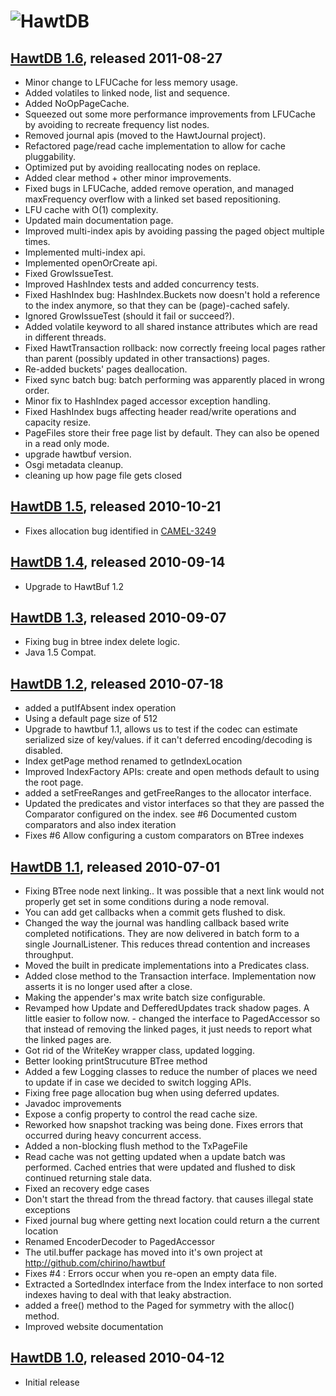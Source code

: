 ![HawtDB](http://hawtdb.fusesource.org/images/project-logo.png)
===============================================================

[HawtDB 1.6](http://hawtdb.fusesource.org/maven/1.6), released 2011-08-27
-------------------------------------------------------------------------

* Minor change to LFUCache for less memory usage.
* Added volatiles to linked node, list and sequence.
* Added NoOpPageCache.
* Squeezed out some more performance improvements from LFUCache by avoiding to recreate frequency list nodes.
* Removed journal apis (moved to the HawtJournal project).
* Refactored page/read cache implementation to allow for cache pluggability.
* Optimized put by avoiding reallocating nodes on replace.
* Added clear method + other minor improvements.
* Fixed bugs in LFUCache, added remove operation, and managed maxFrequency overflow with a linked set based repositioning.
* LFU cache with O(1) complexity.
* Updated main documentation page.
* Improved multi-index apis by avoiding passing the paged object multiple times.
* Implemented multi-index api.
* Implemented openOrCreate api.
* Fixed GrowIssueTest.
* Improved HashIndex tests and added concurrency tests.
* Fixed HashIndex bug: HashIndex.Buckets now doesn't hold a reference to the index anymore, so that they can be (page)-cached safely.
* Ignored GrowIssueTest (should it fail or succeed?).
* Added volatile keyword to all shared instance attributes which are read in different threads.
* Fixed HawtTransaction rollback: now correctly freeing local pages rather than parent (possibly updated in other transactions) pages.
* Re-added buckets' pages deallocation.
* Fixed sync batch bug: batch performing was apparently placed in wrong order.
* Minor fix to HashIndex paged accessor exception handling.
* Fixed HashIndex bugs affecting header read/write operations and capacity resize.
* PageFiles store their free page list by default.  They can also be opened in a read only mode.
* upgrade hawtbuf version.
* Osgi metadata cleanup.
* cleaning up how page file gets closed

[HawtDB 1.5](http://hawtdb.fusesource.org/maven/1.5), released 2010-10-21
-------------------------------------------------------------------------

* Fixes allocation bug identified in [CAMEL-3249](https://issues.apache.org/activemq/browse/CAMEL-3249)

[HawtDB 1.4](http://hawtdb.fusesource.org/maven/1.4), released 2010-09-14
-------------------------------------------------------------------------

* Upgrade to HawtBuf 1.2

[HawtDB 1.3](http://hawtdb.fusesource.org/maven/1.3), released 2010-09-07
-------------------------------------------------------------------------

* Fixing bug in btree index delete logic.
* Java 1.5 Compat.

[HawtDB 1.2](http://hawtdb.fusesource.org/maven/1.2), released 2010-07-18
-------------------------------------------------------------------------

* added a putIfAbsent index operation
* Using a default page size of 512
* Upgrade to hawtbuf 1.1, allows us to test if the codec can estimate serialized size of key/values. if it can't deferred encoding/decoding is disabled.
* Index getPage method renamed to getIndexLocation
* Improved IndexFactory APIs: create and open methods default to using the root page. 
* added a setFreeRanges and getFreeRanges to the allocator interface.
* Updated the predicates and vistor interfaces so that they are passed the Comparator configured on the index.  see #6 Documented custom comparators and also index iteration
* Fixes #6 Allow configuring a custom comparators on BTree indexes

[HawtDB 1.1](http://hawtdb.fusesource.org/maven/1.1), released 2010-07-01
-------------------------------------------------------------------------

* Fixing BTree node next linking.. It was possible that a next link would not properly get set in some conditions during a node removal.
* You can add get callbacks when a commit gets flushed to disk.
* Changed the way the journal was handling callback based write completed notifications.  They are now delivered in batch form to a single JournalListener.  This reduces thread contention and increases throughput.
* Moved the built in predicate implementations into a Predicates class.
* Added close method to the Transaction interface.  Implementation now asserts it is no longer used after a close.
* Making the appender's max write batch size configurable.
* Revamped how Update and DefferedUpdates track shadow pages.  A little easier to follow now. - changed the interface to PagedAccessor so that instead of removing the linked pages, it just needs to report what the linked pages are.
* Got rid of the WriteKey wrapper class, updated logging.
* Better looking printStrucuture BTree method
* Added a few Logging classes to reduce the number of places we need to update if in case we decided to switch logging APIs.
* Fixing free page allocation bug when using deferred updates.
* Javadoc improvements
* Expose a config property to control the read cache size.
* Reworked how snapshot tracking was being done.   Fixes errors that occurred during heavy concurrent access.
* Added a non-blocking flush method to the TxPageFile 
* Read cache was not getting updated when a update batch was performed.  Cached entries that were updated and flushed to disk continued returning stale data.
* Fixed an recovery edge cases
* Don't start the thread from the thread factory. that causes illegal state exceptions
* Fixed journal bug where getting next location could return a the current location
* Renamed EncoderDecoder to PagedAccessor
* The util.buffer package has moved into it's own project at http://github.com/chirino/hawtbuf
* Fixes #4 : Errors occur when you re-open an empty data file.
* Extracted a SortedIndex interface from the Index interface to non sorted indexes having to deal with that leaky abstraction. 
* added a free() method to the Paged for symmetry with the alloc() method. 
* Improved website documentation

[HawtDB 1.0](http://hawtdb.fusesource.org/maven/1.0), released 2010-04-12
-------------------------------------------------------------------------

* Initial release

